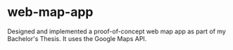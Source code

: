 # web-map-app
Designed and implemented a proof-of-concept web map app as part of my Bachelor's Thesis. It uses the Google Maps API.

